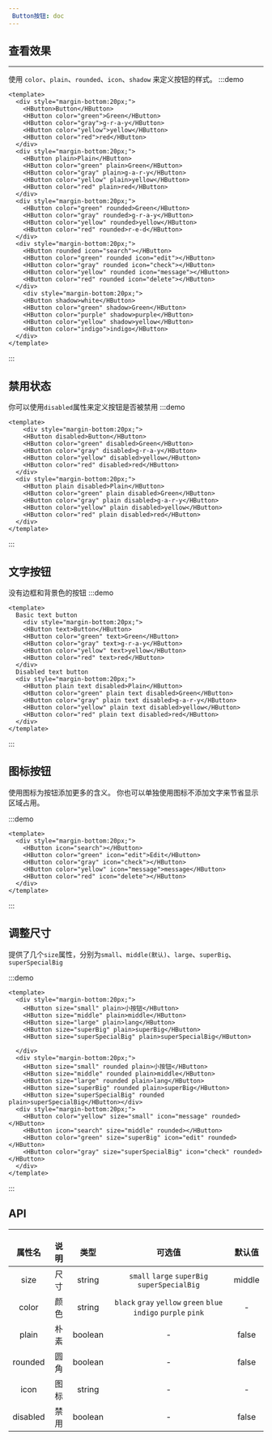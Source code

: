 ```yaml
---
 Button按钮: doc
---
```

## 查看效果
------
使用 `color`、`plain`、`rounded`、`icon`、`shadow` 来定义按钮的样式。
:::demo 

```vue
<template>
  <div style="margin-bottom:20px;">
    <HButton>Button</HButton>
    <HButton color="green">Green</HButton>
    <HButton color="gray">g-r-a-y</HButton>
    <HButton color="yellow">yellow</HButton>
    <HButton color="red">red</HButton>
  </div>
  <div style="margin-bottom:20px;">
    <HButton plain>Plain</HButton>
    <HButton color="green" plain>Green</HButton>
    <HButton color="gray" plain>g-a-r-y</HButton>
    <HButton color="yellow" plain>yellow</HButton>
    <HButton color="red" plain>red</HButton>
  </div>
  <div style="margin-bottom:20px;">
    <HButton color="green" rounded>Green</HButton>
    <HButton color="gray" rounded>g-r-a-y</HButton>
    <HButton color="yellow" rounded>yellow</HButton>
    <HButton color="red" rounded>r-e-d</HButton>
  </div>
  <div style="margin-bottom:20px;">
    <HButton rounded icon="search"></HButton>
    <HButton color="green" rounded icon="edit"></HButton>
    <HButton color="gray" rounded icon="check"></HButton>
    <HButton color="yellow" rounded icon="message"></HButton>
    <HButton color="red" rounded icon="delete"></HButton>
  </div>
    <div style="margin-bottom:20px;">
    <HButton shadow>white</HButton>
    <HButton color="green" shadow>Green</HButton>
    <HButton color="purple" shadow>purple</HButton>
    <HButton color="yellow" shadow>yellow</HButton>
    <HButton color="indigo">indigo</HButton>
  </div>
</template>
```

:::
## 禁用状态
你可以使用`disabled`属性来定义按钮是否被禁用
:::demo 
```vue
<template>
    <div style="margin-bottom:20px;">
    <HButton disabled>Button</HButton>
    <HButton color="green" disabled>Green</HButton>
    <HButton color="gray" disabled>g-r-a-y</HButton>
    <HButton color="yellow" disabled>yellow</HButton>
    <HButton color="red" disabled>red</HButton>
  </div>
  <div style="margin-bottom:20px;">
    <HButton plain disabled>Plain</HButton>
    <HButton color="green" plain disabled>Green</HButton>
    <HButton color="gray" plain disabled>g-a-r-y</HButton>
    <HButton color="yellow" plain disabled>yellow</HButton>
    <HButton color="red" plain disabled>red</HButton>
  </div>
</template>
```

:::

## 文字按钮
没有边框和背景色的按钮
:::demo 
```vue
<template>
  Basic text button
    <div style="margin-bottom:20px;">
    <HButton text>Button</HButton>
    <HButton color="green" text>Green</HButton>
    <HButton color="gray" text>g-r-a-y</HButton>
    <HButton color="yellow" text>yellow</HButton>
    <HButton color="red" text>red</HButton>
  </div>
  Disabled text button
  <div style="margin-bottom:20px;">
    <HButton plain text disabled>Plain</HButton>
    <HButton color="green" plain text disabled>Green</HButton>
    <HButton color="gray" plain text disabled>g-a-r-y</HButton>
    <HButton color="yellow" plain text disabled>yellow</HButton>
    <HButton color="red" plain text disabled>red</HButton>
  </div>
</template>
```

:::

## 图标按钮
使用图标为按钮添加更多的含义。 你也可以单独使用图标不添加文字来节省显示区域占用。

:::demo 
```vue
<template>
  <div style="margin-bottom:20px;">
    <HButton icon="search"></HButton>
    <HButton color="green" icon="edit">Edit</HButton>
    <HButton color="gray" icon="check"></HButton>
    <HButton color="yellow" icon="message">message</HButton>
    <HButton color="red" icon="delete"></HButton>
  </div>
</template>
```

:::

## 调整尺寸
提供了几个`size`属性，分别为`small`、`middle(默认)`、`large`、`superBig`、`superSpecialBig`

:::demo 
```vue
<template>
  <div style="margin-bottom:20px;">
    <HButton size="small" plain>小按钮</HButton>
    <HButton size="middle" plain>middle</HButton>
    <HButton size="large" plain>lang</HButton>
    <HButton size="superBig" plain>superBig</HButton>
    <HButton size="superSpecialBig" plain>superSpecialBig</HButton>

  </div>
  <div style="margin-bottom:20px;">
    <HButton size="small" rounded plain>小按钮</HButton>
    <HButton size="middle" rounded plain>middle</HButton>
    <HButton size="large" rounded plain>lang</HButton>
    <HButton size="superBig" rounded plain>superBig</HButton>
    <HButton size="superSpecialBig" rounded plain>superSpecialBig</HButton></div>
  <div style="margin-bottom:20px;">
    <HButton color="yellow" size="small" icon="message" rounded></HButton>
    <HButton icon="search" size="middle" rounded></HButton>
    <HButton color="green" size="superBig" icon="edit" rounded></HButton>
    <HButton color="gray" size="superSpecialBig" icon="check" rounded></HButton>
  </div>
</template>
```

:::


## API
---
<style>
  td, th {
   border: none!important;
}
</style>
|  属性名  | 说明 |  类型   |                     可选值                      | 默认值 |
| :------: | :--: | :-----: | :---------------------------------------------: | :----: |
|   size   | 尺寸 | string  |      `small` `large` `superBig` `superSpecialBig`       | middle |
|  color   | 颜色 | string  | `black` `gray` `yellow` `green` `blue` `indigo` `purple` `pink` |   -    |
|  plain   | 朴素 | boolean |                        -                        | false  |
| rounded  | 圆角 | boolean |                        -                        | false  |
|   icon   | 图标 | string  |                        -                        |   -    |
| disabled | 禁用 | boolean |                        -                        | false  |

